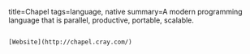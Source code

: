 title=Chapel
tags=language, native
summary=A modern programming language that is parallel, productive, portable, scalable.
~~~~~~

[Website](http://chapel.cray.com/)
